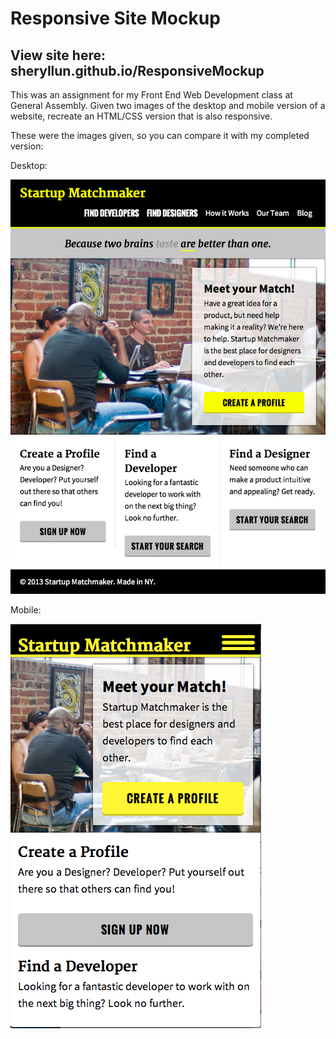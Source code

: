 Responsive Site Mockup
=====================================
View site here: sheryllun.github.io/ResponsiveMockup
--------------------------------
This was an assignment for my Front End Web Development class at General Assembly. Given two images of the desktop and mobile version of a website, recreate an HTML/CSS version that is also responsive. 

These were the images given, so you can compare it with my completed version:

Desktop:
 
![desktop version](StartupMatchmaker.png)

Mobile:

![mobile version](responsiveMatchmaker.png)